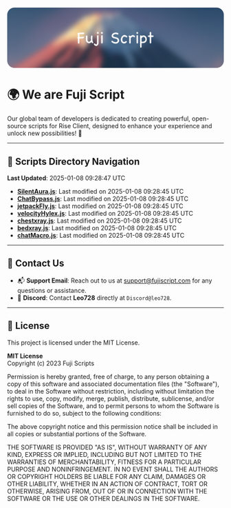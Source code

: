 ![Banner](.github/b.webp)

# 🌍 **We are Fuji Script**

Our global team of developers is dedicated to creating powerful, open-source scripts for Rise Client, designed to enhance your experience and unlock new possibilities! 🌟

---
<!-- SCRIPTS_NAVIGATION_START -->
## 📂 **Scripts Directory Navigation**

**Last Updated**: 2025-01-08 09:28:47 UTC

- **[SilentAura.js](scripts/SilentAura.js)**: Last modified on 2025-01-08 09:28:45 UTC
- **[ChatBypass.js](scripts/ChatBypass.js)**: Last modified on 2025-01-08 09:28:45 UTC
- **[jetpackFly.js](scripts/jetpackFly.js)**: Last modified on 2025-01-08 09:28:45 UTC
- **[velocityHylex.js](scripts/velocityHylex.js)**: Last modified on 2025-01-08 09:28:45 UTC
- **[chestxray.js](scripts/chestxray.js)**: Last modified on 2025-01-08 09:28:45 UTC
- **[bedxray.js](scripts/bedxray.js)**: Last modified on 2025-01-08 09:28:45 UTC
- **[chatMacro.js](scripts/chatMacro.js)**: Last modified on 2025-01-08 09:28:45 UTC

<!-- SCRIPTS_NAVIGATION_END -->

---

## 💬 **Contact Us**  
- 📬 **Support Email**: Reach out to us at [support@fujiscript.com](mailto:support@fujiscript.com) for any questions or assistance.  
- 💬 **Discord**: Contact **Leo728** directly at `Discord@leo728`.

---

## 📜 **License**

This project is licensed under the MIT License.  

**MIT License**  
Copyright (c) 2023 Fuji Scripts  

Permission is hereby granted, free of charge, to any person obtaining a copy of this software and associated documentation files (the "Software"), to deal in the Software without restriction, including without limitation the rights to use, copy, modify, merge, publish, distribute, sublicense, and/or sell copies of the Software, and to permit persons to whom the Software is furnished to do so, subject to the following conditions:  

The above copyright notice and this permission notice shall be included in all copies or substantial portions of the Software.  

THE SOFTWARE IS PROVIDED "AS IS", WITHOUT WARRANTY OF ANY KIND, EXPRESS OR IMPLIED, INCLUDING BUT NOT LIMITED TO THE WARRANTIES OF MERCHANTABILITY, FITNESS FOR A PARTICULAR PURPOSE AND NONINFRINGEMENT. IN NO EVENT SHALL THE AUTHORS OR COPYRIGHT HOLDERS BE LIABLE FOR ANY CLAIM, DAMAGES OR OTHER LIABILITY, WHETHER IN AN ACTION OF CONTRACT, TORT OR OTHERWISE, ARISING FROM, OUT OF OR IN CONNECTION WITH THE SOFTWARE OR THE USE OR OTHER DEALINGS IN THE SOFTWARE.  
